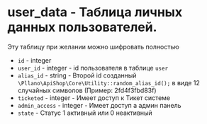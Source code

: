 # user_data - Таблица личных данных пользователей.
Эту таблицу при желании можно шифровать полностью
- `id` - integer
- `user_id` - integer - id пользователя в таблице `user`
- `alias_id` - string - Второй id созданный `\Pllano\ApiShop\Core\Utility::random_alias_id();` в виде 12 случайных символов (Пример: 2fd4f3fbd83f)
- `ticketed` - integer - Имеет доступ к Тикет системе
- `admin_access` - integer - Имеет доступ а админ панель
- `state` - Статус 1 активный или 0 неактивный
